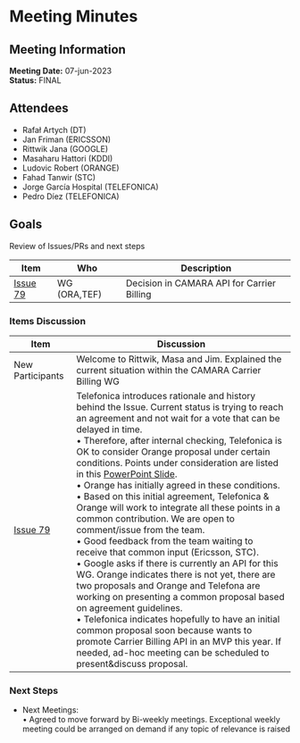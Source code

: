 # Meeting Minutes
## Meeting Information
**Meeting Date:** 07-jun-2023<br/>
**Status:** FINAL

## Attendees
- Rafał Artych (DT)
- Jan Friman (ERICSSON)
- Rittwik Jana (GOOGLE)
- Masaharu Hattori (KDDI)
- Ludovic Robert (ORANGE)
- Fahad Tanwir (STC)
- Jorge García Hospital (TELEFONICA)
- Pedro Díez (TELEFONICA)


## Goals
Review of Issues/PRs and next steps</br>


Item | Who | Description
---- | ---- | ----
[Issue 79](https://github.com/camaraproject/CarrierBillingCheckOut/issues/79) | WG (ORA,TEF) | Decision in CAMARA API for Carrier Billing


### Items Discussion

Item | Discussion
---- | ---- 
New Participants | Welcome to Rittwik, Masa and Jim. Explained the current situation within the CAMARA Carrier Billing WG
[Issue 79](https://github.com/camaraproject/CarrierBillingCheckOut/issues/79) | Telefonica introduces rationale and history behind the Issue. Current status is trying to reach an agreement and not wait for a vote that can be delayed in time.<br> • Therefore, after internal checking, Telefonica is OK to consider Orange proposal under certain conditions. Points under consideration are listed in this [PowerPoint Slide](XXX).<br> • Orange has initially agreed in these conditions. <br> • Based on this initial agreement, Telefonica & Orange will work to integrate all these points in a common contribution. We are open to comment/issue from the team.<br> • Good feedback from the team waiting to receive that common input (Ericsson, STC). <br> • Google asks if there is currently an API for this WG. Orange indicates there is not yet, there are two proposals and Orange and Telefona are working on presenting a common proposal based on agreement guidelines.<br> • Telefonica indicates hopefully to have an initial common proposal soon because wants to promote Carrier Billing API in an MVP this year. If needed, ad-hoc meeting can be scheduled to present&discuss proposal.    


### Next Steps
- Next Meetings:<br/>
  • Agreed to move forward by Bi-weekly meetings. Exceptional weekly meeting could be arranged on demand if any topic of relevance is raised<br/>
